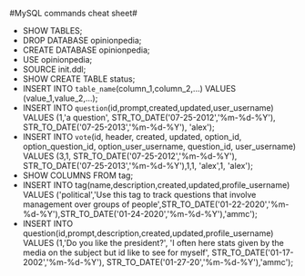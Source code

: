 #MySQL commands cheat sheet#

* SHOW TABLES;
* DROP DATABASE opinionpedia;
* CREATE DATABASE opinionpedia;
* USE opinionpedia;
* SOURCE init.ddl;
* SHOW CREATE TABLE status;
* INSERT INTO `table_name`(column_1,column_2,...) VALUES (value_1,value_2,...);
* INSERT INTO `question`(id,prompt,created,updated,user_username) VALUES (1,'a question', STR_TO_DATE('07-25-2012','%m-%d-%Y'), STR_TO_DATE('07-25-2013','%m-%d-%Y'), 'alex');
* INSERT INTO `vote`(id, header, created, updated, option_id, option_question_id, option_user_username, question_id, user_username) VALUES (3,1, STR_TO_DATE('07-25-2012','%m-%d-%Y'), STR_TO_DATE('07-25-2013','%m-%d-%Y'),1,1, 'alex',1, 'alex');
* SHOW COLUMNS FROM tag;
* INSERT INTO tag(name,description,created,updated,profile_username) VALUES ('political','Use this tag to track questions that involve management over groups of people',STR_TO_DATE('01-22-2020','%m-%d-%Y'),STR_TO_DATE('01-24-2020','%m-%d-%Y'),'ammc');
* INSERT INTO question(id,prompt,description,created,updated,profile_username) VALUES (1,'Do you like the president?', 'I often here stats given by the media on the subject but id like to see for myself', STR_TO_DATE('01-17-2002','%m-%d-%Y'), STR_TO_DATE('01-27-20','%m-%d-%Y'),'ammc');
